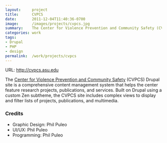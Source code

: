 ```yaml
---
layout:     project
title:      CVPCS
date:       2011-12-04T11:40:36-0700
image:      /images/projects/cvpcs.jpg
summary:    The Center for Violence Prevention and Community Safety (CVPCS) Drupal site is a comprehensive content management system that helps the center feature research projects, publications, and services.
categories: work
tags:
- Drupal
- PHP
- design
permalink:  /work/projects/cvpcs
---
```


<p class="project-url">URL: <a href="http://cvpcs.asu.edu" target="_blank">http://cvpcs.asu.edu</a></p>
<p>The <a href="http://cvpcs.asu.edu" target="_blank">Center for Violence Prevention and Community Safety</a> (CVPCS) Drupal site is a comprehensive content management system that helps the center feature research projects, publications, and services. Built on Drupal using a custom Zen subtheme, the CVPCS site includes complex views to display and filter lists of projects, publications, and multimedia.</p>

<h3>Credits</h3>
<ul class="credits">
  <li>Graphic Design: Phil Puleo</li>
  <li>UI/UX: Phil Puleo</li>
  <li>Programming: Phil Puleo</li>
</ul>